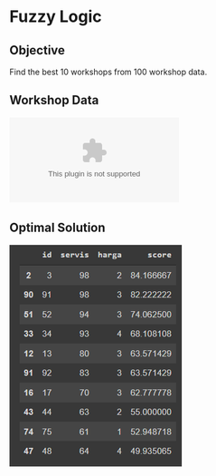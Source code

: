 # Fuzzy Logic

## Objective
Find the best 10 workshops from 100 workshop data.

## Workshop Data
![Data](https://github.com/aryyawijaya/fuzzy-logic/blob/main/bengkel.xlsx)

## Optimal Solution
![alt text](https://github.com/aryyawijaya/fuzzy-logic/blob/main/top10.png?raw=true)
